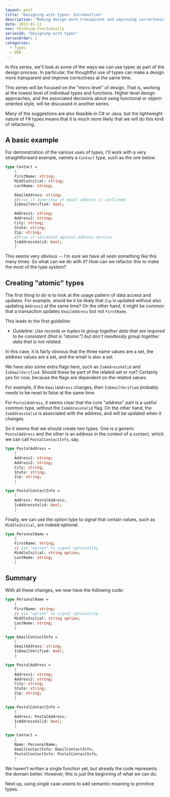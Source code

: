 ```yaml
---
layout: post
title: "Designing with types: Introduction"
description: "Making design more transparent and improving correctness"
date: 2013-01-12
nav: thinking-functionally
seriesId: "Designing with types"
seriesOrder: 1
categories:
  - Types
  - DDD
---
```


In this series, we'll look at some of the ways we can use types as part of the design process. In particular, the thoughtful use of types can make a design more transparent and improve correctness at the same time.

This series will be focused on the "micro level" of design. That is, working at the lowest level of individual types and functions. Higher level design approaches, and the associated decisions about using functional or object-oriented style, will be discussed in another series.

Many of the suggestions are also feasible in C# or Java, but the lightweight nature of F# types means that it is much more likely that we will do this kind of refactoring.

## A basic example

For demonstration of the various uses of types, I'll work with a very straightforward example, namely a `Contact` type, such as the one below.

```fsharp
type Contact =
    {
    FirstName: string;
    MiddleInitial: string;
    LastName: string;

    EmailAddress: string;
    //true if ownership of email address is confirmed
    IsEmailVerified: bool;

    Address1: string;
    Address2: string;
    City: string;
    State: string;
    Zip: string;
    //true if validated against address service
    IsAddressValid: bool;
    }

```

This seems very obvious -- I'm sure we have all seen something like this many times. So what can we do with it?  How can we refactor this to make the most of the type system?

## Creating "atomic" types

The first thing to do is to look at the usage pattern of data access and updates.  For example, would be it be likely that `Zip` is updated without also updating `Address1` at the same time? On the other hand, it might be common that a transaction updates `EmailAddress` but not `FirstName`.

This leads to the first guideline:

* *Guideline: Use records or tuples to group together data that are required to be consistent (that is "atomic") but don't needlessly group together data that is not related.*

In this case, it is fairly obvious that the three name values are a set, the address values are a set, and the email is also a set.

We have also some extra flags here, such as `IsAddressValid` and `IsEmailVerified`. Should these be part of the related set or not?  Certainly yes for now, because the flags are dependent on the related values.

For example, if the `EmailAddress` changes, then `IsEmailVerified` probably needs to be reset to false at the same time.

For `PostalAddress`, it seems clear that the core "address" part is a useful common type, without the `IsAddressValid` flag. On the other hand, the `IsAddressValid` is associated with the address, and will be updated when it changes.

So it seems that we should create *two* types. One is a generic `PostalAddress` and the other is an address in the context of a contact, which we can call `PostalContactInfo`, say.

```fsharp
type PostalAddress =
    {
    Address1: string;
    Address2: string;
    City: string;
    State: string;
    Zip: string;
    }

type PostalContactInfo =
    {
    Address: PostalAddress;
    IsAddressValid: bool;
    }
```


Finally, we can use the option type to signal that certain values, such as `MiddleInitial`, are indeed optional.

```fsharp
type PersonalName =
    {
    FirstName: string;
    // use "option" to signal optionality
    MiddleInitial: string option;
    LastName: string;
    }
```

## Summary

With all these changes, we now have the following code:

```fsharp
type PersonalName =
    {
    FirstName: string;
    // use "option" to signal optionality
    MiddleInitial: string option;
    LastName: string;
    }

type EmailContactInfo =
    {
    EmailAddress: string;
    IsEmailVerified: bool;
    }

type PostalAddress =
    {
    Address1: string;
    Address2: string;
    City: string;
    State: string;
    Zip: string;
    }

type PostalContactInfo =
    {
    Address: PostalAddress;
    IsAddressValid: bool;
    }

type Contact =
    {
    Name: PersonalName;
    EmailContactInfo: EmailContactInfo;
    PostalContactInfo: PostalContactInfo;
    }

```

We haven't written a single function yet, but already the code represents the domain better. However, this is just the beginning of what we can do.

Next up, using single case unions to add semantic meaning to primitive types.


